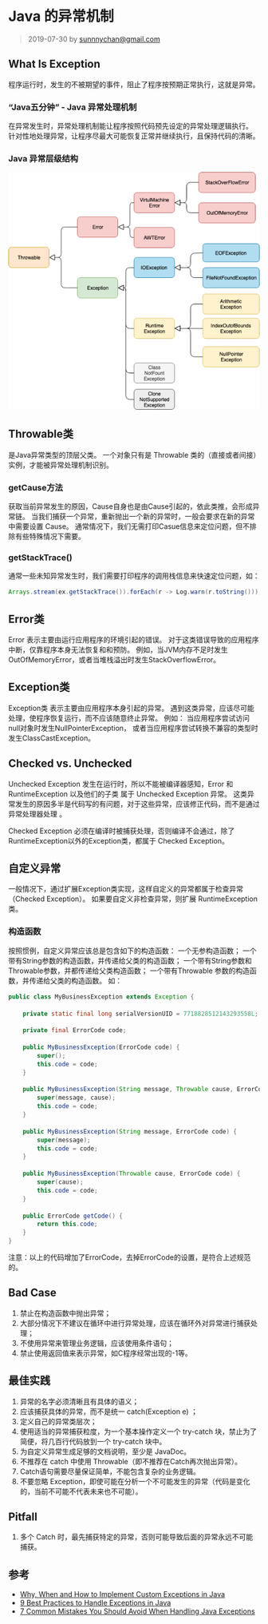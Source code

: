 # Java 的异常机制
> 2019-07-30 by sunnnychan@gmail.com

## What Is Exception
程序运行时，发生的不被期望的事件，阻止了程序按预期正常执行，这就是异常。

### “Java五分钟” -  Java 异常处理机制
在异常发生时，异常处理机制能让程序按照代码预先设定的异常处理逻辑执行。
针对性地处理异常，让程序尽最大可能恢复正常并继续执行，且保持代码的清晰。
 
### Java 异常层级结构
![Exception-Hierarchy-Diagram.png](../_pic/Exception-Hierarchy-Diagram.png) 

## Throwable类
是Java异常类型的顶层父类。
一个对象只有是 Throwable 类的（直接或者间接）实例，才能被异常处理机制识别。

### getCause方法
获取当前异常发生的原因，Cause自身也是由Cause引起的，依此类推，会形成异常链。
当我们捕获一个异常，重新抛出一个新的异常时，一般会要求在新的异常中需要设置 Cause。
通常情况下，我们无需打印Casue信息来定位问题，但不排除有些特殊情况下需要。

### getStackTrace() 
通常一些未知异常发生时，我们需要打印程序的调用栈信息来快速定位问题，如：
```java
Arrays.stream(ex.getStackTrace()).forEach(r -> Log.warn(r.toString()));
```

## Error类
Error 表示主要由运行应用程序的环境引起的错误。
对于这类错误导致的应用程序中断，仅靠程序本身无法恢复和和预防。
例如，当JVM内存不足时发生OutOfMemoryError，或者当堆栈溢出时发生StackOverflowError。

## Exception类
Exception类 表示主要由应用程序本身引起的异常。
遇到这类异常，应该尽可能处理，使程序恢复运行，而不应该随意终止异常。
例如：
当应用程序尝试访问null对象时发生NullPointerException，
或者当应用程序尝试转换不兼容的类型时发生ClassCastException。

## Checked vs. Unchecked
Unchecked Exception 发生在运行时，所以不能被编译器感知，Error 和 RuntimeException 以及他们的子类
属于 Unchecked Exception 异常。
这类异常发生的原因多半是代码写的有问题，对于这些异常，应该修正代码，而不是通过异常处理器处理 。

Checked Exception 必须在编译时被捕获处理，否则编译不会通过，除了RuntimeException以外的Exception类，都属于 Checked Exception。

## 自定义异常
一般情况下，通过扩展Exception类实现，这样自定义的异常都属于检查异常（Checked Exception）。
如果要自定义非检查异常，则扩展 RuntimeException类。

### 构造函数
按照惯例，自定义异常应该总是包含如下的构造函数：
一个无参构造函数；
一个带有String参数的构造函数，并传递给父类的构造函数；
一个带有String参数和Throwable参数，并都传递给父类构造函数；
一个带有Throwable 参数的构造函数，并传递给父类的构造函数。
如：
```java
public class MyBusinessException extends Exception {
  
	private static final long serialVersionUID = 7718828512143293558L;
	
	private final ErrorCode code;

	public MyBusinessException(ErrorCode code) {
		super();
		this.code = code;
	}

	public MyBusinessException(String message, Throwable cause, ErrorCode code) {
		super(message, cause);
		this.code = code;
	}

	public MyBusinessException(String message, ErrorCode code) {
		super(message);
		this.code = code;
	}

	public MyBusinessException(Throwable cause, ErrorCode code) {
		super(cause);
		this.code = code;
	}
	
	public ErrorCode getCode() {
		return this.code;
	}
}
```
注意：以上的代码增加了ErrorCode，去掉ErrorCode的设置，是符合上述规范的。

## Bad Case
1. 禁止在构造函数中抛出异常；
2. 大部分情况下不建议在循环中进行异常处理，应该在循环外对异常进行捕获处理；
3. 不使用异常来管理业务逻辑，应该使用条件语句；
4. 禁止使用返回值来表示异常，如C程序经常出现的-1等。

## 最佳实践
1. 异常的名字必须清晰且有具体的语义；
2. 应该捕获具体的异常，而不是统一 catch(Exception e) ；
3. 定义自己的异常类层次；
4. 使用适当的异常捕获粒度，为一个基本操作定义一个 try-catch 块，禁止为了简便，将几百行代码放到一个 try-catch 块中。
5. 为自定义异常生成足够的文档说明，至少是 JavaDoc。
6. 不推荐在 catch 中使用 Throwable（即不推荐在Catch再次抛出异常）。
7. Catch语句需要尽量保证简单，不能包含复杂的业务逻辑。
8. 不要忽略 Exception，即使可能在分析一个不可能发生的异常（代码是变化的，当前不可能不代表未来也不可能）。

## Pitfall
1. 多个 Catch 时，最先捕获特定的异常，否则可能导致后面的异常永远不可能捕获。

## 参考
* [Why, When and How to Implement Custom Exceptions in Java](https://stackify.com/java-custom-exceptions/)
* [9 Best Practices to Handle Exceptions in Java](https://stackify.com/best-practices-exceptions-java/)
* [7 Common Mistakes You Should Avoid When Handling Java Exceptions](https://stackify.com/common-mistakes-handling-java-exception/)


